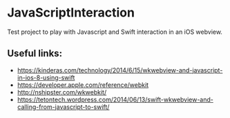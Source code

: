 # JavaScriptInteraction
Test project to play with Javascript and Swift interaction in an iOS webview.

## Useful links:
 * https://kinderas.com/technology/2014/6/15/wkwebview-and-javascript-in-ios-8-using-swift
 * https://developer.apple.com/reference/webkit
 * http://nshipster.com/wkwebkit/
 * https://tetontech.wordpress.com/2014/06/13/swift-wkwebview-and-calling-from-javascript-to-swift/
